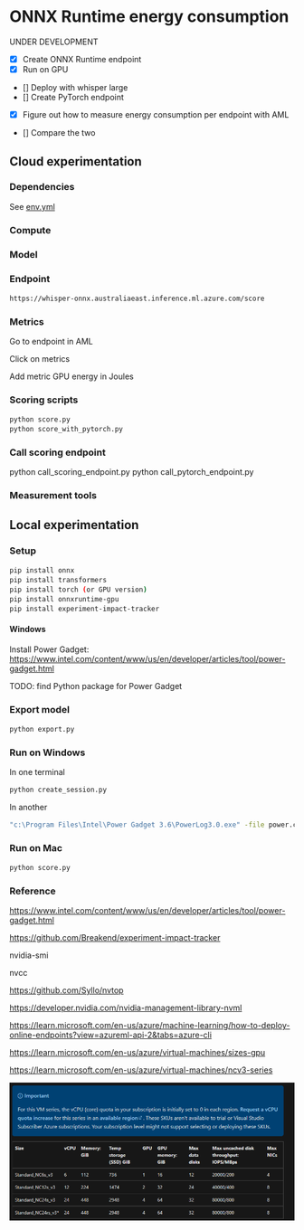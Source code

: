 # ONNX Runtime energy consumption

UNDER DEVELOPMENT

- [x] Create ONNX Runtime endpoint
- [x] Run on GPU
- [] Deploy with whisper large
- [] Create PyTorch endpoint
- [x] Figure out how to measure energy consumption per endpoint with AML
- [] Compare the two

## Cloud experimentation

### Dependencies

See [env.yml](env.yml)

### Compute


### Model



### Endpoint



```bash
https://whisper-onnx.australiaeast.inference.ml.azure.com/score
```

### Metrics

Go to endpoint in AML

Click on metrics

Add metric GPU energy in Joules

### Scoring scripts

```bash
python score.py
python score_with_pytorch.py
```

### Call scoring endpoint

python call_scoring_endpoint.py
python call_pytorch_endpoint.py

### Measurement tools

## Local experimentation

### Setup

```bash
pip install onnx
pip install transformers
pip install torch (or GPU version)
pip install onnxruntime-gpu
pip install experiment-impact-tracker 
```

#### Windows

Install Power Gadget: https://www.intel.com/content/www/us/en/developer/articles/tool/power-gadget.html

TODO: find Python package for Power Gadget 

### Export model

```bash
python export.py
```

### Run on Windows

In one terminal

```bash
python create_session.py
```

In another

```bash
"c:\Program Files\Intel\Power Gadget 3.6\PowerLog3.0.exe" -file power.csv -cmd python run_session.py
```

### Run on Mac

```bash
python score.py
```

### Reference

https://www.intel.com/content/www/us/en/developer/articles/tool/power-gadget.html 

https://github.com/Breakend/experiment-impact-tracker

nvidia-smi

nvcc

https://github.com/Syllo/nvtop

https://developer.nvidia.com/nvidia-management-library-nvml 

https://learn.microsoft.com/en-us/azure/machine-learning/how-to-deploy-online-endpoints?view=azureml-api-2&tabs=azure-cli 

https://learn.microsoft.com/en-us/azure/virtual-machines/sizes-gpu 

https://learn.microsoft.com/en-us/azure/virtual-machines/ncv3-series

![Azure VM NC series](image.png)